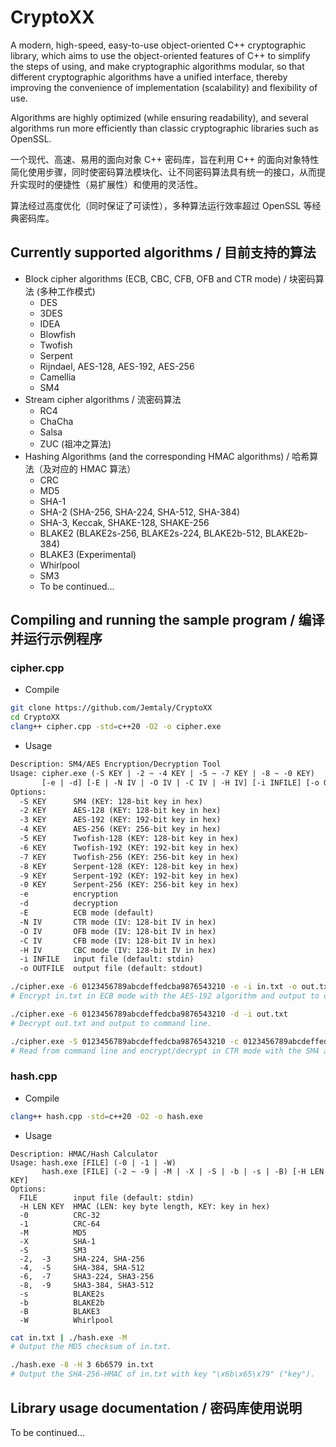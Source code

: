 # CryptoXX

A modern, high-speed, easy-to-use object-oriented C++ cryptographic library, which aims to use the object-oriented features of C++ to simplify the steps of using, and make cryptographic algorithms modular, so that different cryptographic algorithms have a unified interface, thereby improving the convenience of implementation (scalability) and flexibility of use.

Algorithms are highly optimized (while ensuring readability), and several algorithms run more efficiently than classic cryptographic libraries such as OpenSSL.

一个现代、高速、易用的面向对象 C++ 密码库，旨在利用 C++ 的面向对象特性简化使用步骤，同时使密码算法模块化、让不同密码算法具有统一的接口，从而提升实现时的便捷性（易扩展性）和使用的灵活性。

算法经过高度优化（同时保证了可读性），多种算法运行效率超过 OpenSSL 等经典密码库。

## Currently supported algorithms / 目前支持的算法

- Block cipher algorithms (ECB, CBC, CFB, OFB and CTR mode) / 块密码算法 (多种工作模式)
  - DES
  - 3DES
  - IDEA
  - Blowfish
  - Twofish
  - Serpent
  - Rijndael, AES-128, AES-192, AES-256
  - Camellia
  - SM4
- Stream cipher algorithms / 流密码算法
  - RC4
  - ChaCha
  - Salsa
  - ZUC (祖冲之算法)
- Hashing Algorithms (and the corresponding HMAC algorithms) / 哈希算法（及对应的 HMAC 算法）
  - CRC
  - MD5
  - SHA-1
  - SHA-2 (SHA-256, SHA-224, SHA-512, SHA-384)
  - SHA-3, Keccak, SHAKE-128, SHAKE-256
  - BLAKE2 (BLAKE2s-256, BLAKE2s-224, BLAKE2b-512, BLAKE2b-384)
  - BLAKE3 (Experimental)
  - Whirlpool
  - SM3
  - To be continued...

## Compiling and running the sample program / 编译并运行示例程序

### cipher.cpp

- Compile

```sh
git clone https://github.com/Jemtaly/CryptoXX
cd CryptoXX
clang++ cipher.cpp -std=c++20 -O2 -o cipher.exe
```

- Usage

```txt
Description: SM4/AES Encryption/Decryption Tool
Usage: cipher.exe (-S KEY | -2 ~ -4 KEY | -5 ~ -7 KEY | -8 ~ -0 KEY)
       [-e | -d] [-E | -N IV | -O IV | -C IV | -H IV] [-i INFILE] [-o OUTFILE]
Options:
  -S KEY      SM4 (KEY: 128-bit key in hex)
  -2 KEY      AES-128 (KEY: 128-bit key in hex)
  -3 KEY      AES-192 (KEY: 192-bit key in hex)
  -4 KEY      AES-256 (KEY: 256-bit key in hex)
  -5 KEY      Twofish-128 (KEY: 128-bit key in hex)
  -6 KEY      Twofish-192 (KEY: 192-bit key in hex)
  -7 KEY      Twofish-256 (KEY: 256-bit key in hex)
  -8 KEY      Serpent-128 (KEY: 128-bit key in hex)
  -9 KEY      Serpent-192 (KEY: 192-bit key in hex)
  -0 KEY      Serpent-256 (KEY: 256-bit key in hex)
  -e          encryption
  -d          decryption
  -E          ECB mode (default)
  -N IV       CTR mode (IV: 128-bit IV in hex)
  -O IV       OFB mode (IV: 128-bit IV in hex)
  -C IV       CFB mode (IV: 128-bit IV in hex)
  -H IV       CBC mode (IV: 128-bit IV in hex)
  -i INFILE   input file (default: stdin)
  -o OUTFILE  output file (default: stdout)
```

```sh
./cipher.exe -6 0123456789abcdeffedcba9876543210 -e -i in.txt -o out.txt
# Encrypt in.txt in ECB mode with the AES-192 algorithm and output to out.txt.

./cipher.exe -6 0123456789abcdeffedcba9876543210 -d -i out.txt
# Decrypt out.txt and output to command line.

./cipher.exe -S 0123456789abcdeffedcba9876543210 -c 0123456789abcdeffedcba9876543210 -o out.txt
# Read from command line and encrypt/decrypt in CTR mode with the SM4 algorithm.
```

### hash.cpp

- Compile

```sh
clang++ hash.cpp -std=c++20 -O2 -o hash.exe
```

- Usage

```
Description: HMAC/Hash Calculator
Usage: hash.exe [FILE] (-0 | -1 | -W)
       hash.exe [FILE] (-2 ~ -9 | -M | -X | -S | -b | -s | -B) [-H LEN KEY]
Options:
  FILE        input file (default: stdin)
  -H LEN KEY  HMAC (LEN: key byte length, KEY: key in hex)
  -0          CRC-32
  -1          CRC-64
  -M          MD5
  -X          SHA-1
  -S          SM3
  -2,  -3     SHA-224, SHA-256
  -4,  -5     SHA-384, SHA-512
  -6,  -7     SHA3-224, SHA3-256
  -8,  -9     SHA3-384, SHA3-512
  -s          BLAKE2s
  -b          BLAKE2b
  -B          BLAKE3
  -W          Whirlpool
```

```sh
cat in.txt | ./hash.exe -M
# Output the MD5 checksum of in.txt.

./hash.exe -8 -H 3 6b6579 in.txt
# Output the SHA-256-HMAC of in.txt with key "\x6b\x65\x79" ("key").
```

## Library usage documentation / 密码库使用说明

To be continued...
